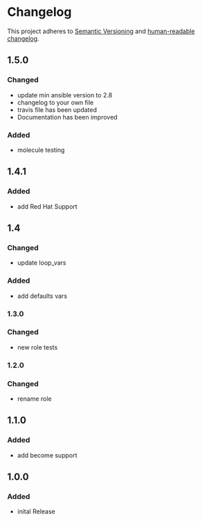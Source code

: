 # Changelog

This project adheres to [Semantic Versioning](https://semver.org/spec/v2.0.0.html)
and [human-readable changelog](https://keepachangelog.com/en/1.0.0/).

## 1.5.0

### Changed

- update min ansible version to 2.8
- changelog to your own file
- travis file has been updated
- Documentation has been improved

### Added

- molecule testing

## 1.4.1

### Added

- add Red Hat Support

## 1.4

### Changed

- update loop_vars

### Added

- add defaults vars

### 1.3.0

### Changed

- new role tests

### 1.2.0

### Changed

- rename role

## 1.1.0

### Added

- add become support

## 1.0.0

### Added

- inital Release
